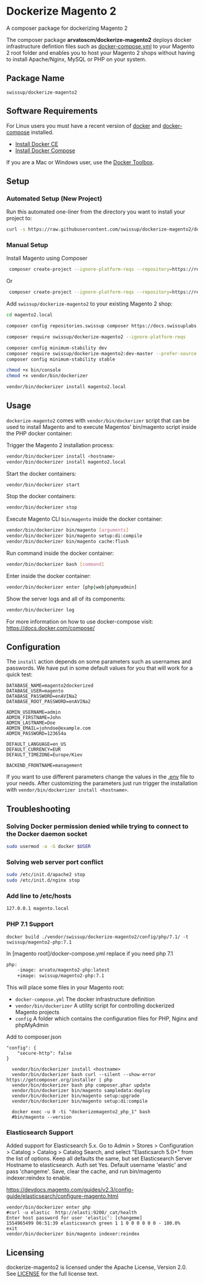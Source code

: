 # Dockerize Magento 2

A composer package for dockerizing Magento 2

The composer package **arvatoscm/dockerize-magento2** deploys docker infrastructure defintion files such as [docker-compose.yml](docker-compose.yml) to your Magento 2 root folder and enables you to host your Magento 2 shops without having to install Apache/Nginx, MySQL or PHP on your system.

## Package Name

`swissup/dockerize-magento2`

## Software Requirements

For Linux users you must have a recent version of [docker](https://github.com/docker/docker/releases) and [docker-compose](https://github.com/docker/compose/releases) installed.

 - [Install Docker CE](https://docs.docker.com/install/linux/docker-ce/ubuntu/#install-docker-ce)
 - [Install Docker Compose](https://docs.docker.com/compose/install/)


If you are a Mac or Windows user, use the [Docker Toolbox](https://www.docker.com/products/docker-toolbox).


## Setup

### Automated Setup (New Project)

Run this automated one-liner from the directory you want to install your project to:

```bash
curl -s https://raw.githubusercontent.com/swissup/dockerize-magento2/develop/bin/onelinesetup | bash -s -- magento2.local 2.3.1
```

### Manual Setup

Install Magento using Composer

```bash
 composer create-project --ignore-platform-reqs --repository=https://repo.magento.com/ magento/project-community-edition magento2.local
```

Or

```bash
 composer create-project --ignore-platform-reqs --repository=https://repo.magento.com/ magento/project-community-edition=2.3.1 magento2.local
```

Add `swissup/dockerize-magento2` to your existing Magento 2 shop:

```bash
cd magento2.local

composer config repositories.swissup composer https://docs.swissuplabs.com/packages/

composer require swissup/dockerize-magento2 --ignore-platform-reqs

composer config minimum-stability dev
composer require swissup/dockerize-magento2:dev-master --prefer-source --ignore-platform-reqs
composer config minimum-stability stable

chmod +x bin/console
chmod +x vendor/bin/dockerizer

vendor/bin/dockerizer install magento2.local
```

## Usage

`dockerize-magento2` comes with `vendor/bin/dockerizer` script that can be used to install Magento and to execute Magentos' bin/magento script inside the PHP docker container:

Trigger the Magento 2 installation process:

```bash
vendor/bin/dockerizer install <hostname>
vendor/bin/dockerizer install magento2.local
```

Start the docker containers:

```bash
vendor/bin/dockerizer start
```

Stop the docker containers:

```bash
vendor/bin/dockerizer stop
```

Execute Magento CLI `bin/magento` inside the docker container:

```bash
vendor/bin/dockerizer bin/magento [arguments]
vendor/bin/dockerizer bin/magento setup:di:compile
vendor/bin/dockerizer bin/magento cache:flush
```

Run command inside the docker container:

```bash
vendor/bin/dockerizer bash [command]
```


Enter inside the docker container:

```bash
vendor/bin/dockerizer enter [php|web|phpmyadmin]
```

Show the server logs and all of its components:

```bash
vendor/bin/dockerizer log
```

For more information on how to use docker-compose visit: https://docs.docker.com/compose/

## Configuration

The `install` action depends on some parameters such as usernames and passwords. We have put in some default values for you that will work for a quick test:

```
DATABASE_NAME=magento2dockerized
DATABASE_USER=magento
DATABASE_PASSWORD=enAVINa2
DATABASE_ROOT_PASSWORD=enAVINa2

ADMIN_USERNAME=admin
ADMIN_FIRSTNAME=John
ADMIN_LASTNAME=Doe
ADMIN_EMAIL=johndoe@example.com
ADMIN_PASSWORD=123654a

DEFAULT_LANGUAGE=en_US
DEFAULT_CURRENCY=EUR
DEFAULT_TIMEZONE=Europe/Kiev

BACKEND_FRONTNAME=management

```

If you want to use different parameters change the values in the [.env](.env) file to your needs.
After customizing the parameters just run trigger the installation with `vendor/bin/dockerizer install <hostname>`.


## Troubleshooting

### Solving Docker permission denied while trying to connect to the Docker daemon socket

```bash
sudo usermod -a -G docker $USER
```

### Solving web server port conflict

```bash
sudo /etc/init.d/apache2 stop
sudo /etc/init.d/nginx stop
```

### Add line to /etc/hosts

```txt
127.0.0.1 magento.local
```

### PHP 7.1 Support

```
docker build ./vendor/swissup/dockerize-magento2/config/php/7.1/ -t swissup/magento2-php:7.1
```

In [magento root]/docker-compose.yml replace if you need php 7.1

```diff
php:
    -image: arvato/magento2-php:latest
    +image: swissup/magento2-php:7.1
```

This will place some files in your Magento root:

- `docker-compose.yml`
The docker infrastructure definition
- `vendor/bin/dockerizer`
A utility script for controlling dockerized Magento projects
- `config`
A folder which contains the configuration files for PHP, Nginx and phpMyAdmin

Add to composer.json

```
"config": {
    "secure-http": false
}
```

```
  vendor/bin/dockerizer install <hostname>
  vendor/bin/dockerizer bash curl --silent --show-error https://getcomposer.org/installer | php
  vendor/bin/dockerizer bash php composer.phar update
  vendor/bin/dockerizer bin/magento sampledata:deploy
  vendor/bin/dockerizer bin/magento setup:upgrade
  vendor/bin/dockerizer bin/magento setup:di:compile

  docker exec -u 0 -ti "dockerizemagento2_php_1" bash
  #bin/magento --version
```


### Elasticsearch Support

Added support for Elasticsearch 5.x. Go to Admin > Stores > Configuration > Catalog > Catalog > Catalog Search, and select "Elasticsarch 5.0+" from the list of options. Keep all defaults the same, but set Elasticsearch Server Hostname to elasticsearch. Auth set Yes. Default username 'elastic' and pass 'changeme'. Save, clear the cache, and run bin/magento indexer:reindex to enable.

https://devdocs.magento.com/guides/v2.3/config-guide/elasticsearch/configure-magento.html

```
vendor/bin/dockerizer enter php
#curl -u elastic  http://elasti:9200/_cat/health
Enter host password for user 'elastic': [changeme]
1554965499 06:51:39 elasticsearch green 1 1 0 0 0 0 0 0 - 100.0%
exit
vendor/bin/dockerizer bin/magento indexer:reindex
```

## Licensing

dockerize-magento2 is licensed under the Apache License, Version 2.0.
See [LICENSE](LICENSE) for the full license text.
